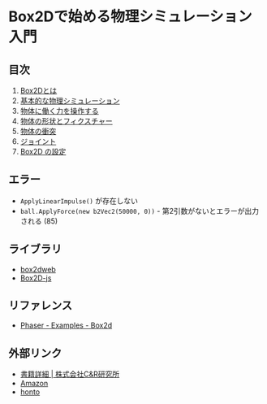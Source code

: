 # Box2Dで始める物理シミュレーション入門
## 目次
1. [Box2Dとは](01/)
2. [基本的な物理シミュレーション](02/)
3. [物体に働く力を操作する](03/)
4. [物体の形状とフィクスチャー](04/)
5. [物体の衝突](05/)
6. [ジョイント](06/)
7. [Box2D の設定](07/)

## エラー
- `ApplyLinearImpulse()` が存在しない
- `ball.ApplyForce(new b2Vec2(50000, 0))` - 第2引数がないとエラーが出力される (85)

## ライブラリ
- [box2dweb](https://github.com/hecht-software/box2dweb)
- [Box2D-js](http://box2d-js.sourceforge.net/)

## リファレンス
- [Phaser - Examples - Box2d](https://phaser.io/examples/v2/category/box2d)

## 外部リンク
- [書籍詳細 | 株式会社C&R研究所](http://www.c-r.com/book/detail/917)
- [Amazon](https://www.amazon.co.jp/dp/486354717X)
- [honto](https://honto.jp/ebook/pd_28339461.html)
